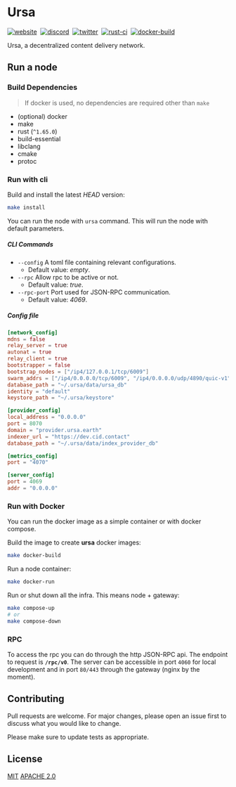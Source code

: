 # Ursa

[![website](https://img.shields.io/badge/website-000?style=for-the-badge)](https://fleek.network)&nbsp;
[![discord](https://img.shields.io/badge/discord-333?style=for-the-badge)](https://discord.gg/fleekxyz)&nbsp;
[![twitter](https://img.shields.io/badge/twitter-666?style=for-the-badge)](https://twitter.com/fleek_net)&nbsp;
[![rust-ci](https://img.shields.io/github/actions/workflow/status/fleek-network/ursa/rust.yml?branch=main&label=Tests&style=for-the-badge)](https://github.com/fleek-network/ursa/actions/workflows/rust.yml)&nbsp;
[![docker-build](https://img.shields.io/github/actions/workflow/status/fleek-network/ursa/docker-publish.yml?branch=main&label=Docker%20Build&style=for-the-badge)](https://github.com/fleek-network/ursa/pkgs/container/ursa)&nbsp;

Ursa, a decentralized content delivery network.

## Run a node

### Build Dependencies

> If docker is used, no dependencies are required other than `make`
- (optional) docker
- make
- rust (`^1.65.0`)
- build-essential
- libclang
- cmake
- protoc

### Run with cli

Build and install the latest *HEAD* version:
```sh
make install
```

You can run the node with `ursa` command. This will run the node with default parameters.

##### CLI Commands
- `--config` A toml file containing relevant configurations.
	- Default value: *empty*. 
- `--rpc` Allow rpc to be active or not.
 	- Default value: *true*.
- `--rpc-port` Port used for JSON-RPC communication.
	- Default value: *4069*.


##### Config file

```toml
[network_config]
mdns = false
relay_server = true
autonat = true
relay_client = true
bootstrapper = false
bootstrap_nodes = ["/ip4/127.0.0.1/tcp/6009"]
swarm_addrs = ["/ip4/0.0.0.0/tcp/6009", "/ip4/0.0.0.0/udp/4890/quic-v1"]
database_path = "~/.ursa/data/ursa_db"
identity = "default"
keystore_path = "~/.ursa/keystore"

[provider_config]
local_address = "0.0.0.0"
port = 8070
domain = "provider.ursa.earth"
indexer_url = "https://dev.cid.contact"
database_path = "~/.ursa/data/index_provider_db"

[metrics_config]
port = "4070"

[server_config]
port = 4069
addr = "0.0.0.0"
```

### Run with Docker

You can run the docker image as a simple container or with docker compose. 

Build the image to create **ursa** docker images: 

```sh
make docker-build
```

Run a node container:
```sh
make docker-run
```

Run or shut down all the infra. This means node + gateway:
```sh
make compose-up
# or
make compose-down
```

### RPC

To access the rpc you can do through the http JSON-RPC api. The endpoint to request is **`/rpc/v0`**. The server can be accessible in port `4060` for local development and in port `80/443` through the gateway (nginx by the moment).

## Contributing
Pull requests are welcome. For major changes, please open an issue first to discuss what you would like to change.

Please make sure to update tests as appropriate.

## License
[MIT](https://github.com/fleek-network/ursa/blob/main/LICENSE-MIT)
[APACHE 2.0](https://github.com/fleek-network/ursa/blob/main/LICENSE-APACHE)
